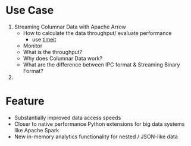 # Use Case
1. Streaming Columnar Data with Apache Arrow
   + How to calculate the data throughput/ evaluate performance
     + use [timeit](https://docs.python.org/3.6/library/timeit.html)
   + Monitor
   + What is the throughput?
   + Why does Columnar Data work?
   + What are the difference between IPC format & Streaming Binary Format?
2.


# Feature
+ Substantially improved data access speeds
+ Closer to native performance Python extensions for big data systems like Apache Spark
+ New in-memory analytics functionality for nested / JSON-like data
